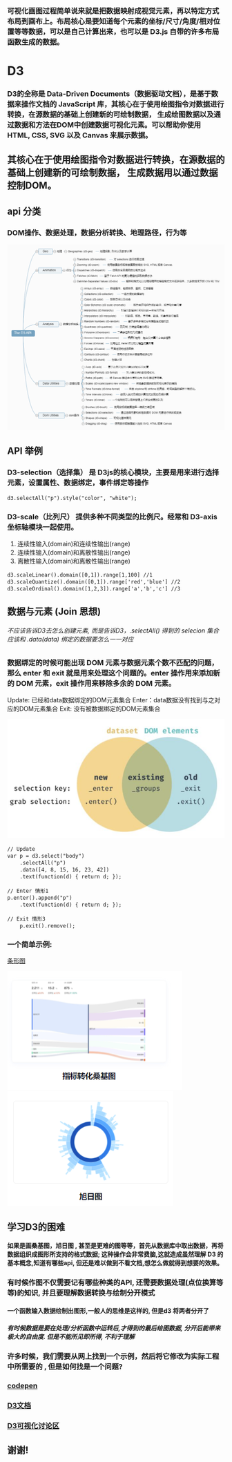 <!--
 * @LastEditTime: 2021-10-28 15:38:32
 * @LastEditors: jinxiaojian
-->
### 可视化画图过程简单说来就是把数据映射成视觉元素，再以特定方式布局到画布上。布局核心是要知道每个元素的坐标/尺寸/角度/相对位置等等数据，可以是自己计算出来，也可以是 D3.js 自带的许多布局函数生成的数据。

# D3
### D3的全称是 Data-Driven Documents（数据驱动文档），是基于数据来操作文档的 JavaScript 库，其核心在于使用绘图指令对数据进行转换，在源数据的基础上创建新的可绘制数据， 生成绘图数据以及通过数据和方法在DOM中创建数据可视化元素。可以帮助你使用 HTML, CSS, SVG 以及 Canvas 来展示数据。

## 其核心在于使用绘图指令对数据进行转换，在源数据的基础上创建新的可绘制数据， 生成数据用以通过数据控制DOM。

## api 分类
### DOM操作、数据处理，数据分析转换、地理路径，行为等
![api2](./api2.png)

## API 举例
### D3-selection（选择集） 是 D3js的核心模块，主要是用来进行选择元素，设置属性、数据绑定，事件绑定等操作
```
d3.selectAll("p").style("color", "white");
```
### D3-scale（比列尺） 提供多种不同类型的比例尺。经常和 D3-axis 坐标轴模块一起使用。
1. 连续性输入(domain)和连续性输出(range)
1. 连续性输入(domain)和离散性输出(range)
1. 离散性输入(domain)和离散性输出(range)
```
d3.scaleLinear().domain([0,1]).range[1,100] //1
d3.scaleQuantize().domain([0,1]).range['red','blue'] //2
d3.scaleOrdinal().domain([1,2,3]).range['a','b','c'] //3
```

## 数据与元素 (Join 思想)
###### 不应该告诉D3去怎么创建元素, 而是告诉D3，.selectAll() 得到的 selecion 集合应该和 .data(data) 绑定的数据要怎么一一对应
### 数据绑定的时候可能出现 DOM 元素与数据元素个数不匹配的问题，那么 enter 和 exit 就是用来处理这个问题的。enter 操作用来添加新的 DOM 元素，exit 操作用来移除多余的 DOM 元素。

Update: 已经和data数据绑定的DOM元素集合
Enter：data数据没有找到与之对应的DOM元素集合
Exit: 没有被数据绑定的DOM元素集合

![de](./dataEle.png)
```
// Update 
var p = d3.select("body")
	.selectAll("p")
	.data([4, 8, 15, 16, 23, 42])
	.text(function(d) { return d; });      

// Enter 情形1
p.enter().append("p")
    .text(function(d) { return d; });

// Exit 情形3
	p.exit().remove();
```
### 一个简单示例:
[条形图](./example.html)



![桑基图](./sjt.png)
![旭日图](./xrt.png)

## 学习D3的困难

#### 如果是画桑基图，旭日图 , 甚至是更难的图等等，首先从数据库中取出数据，再将数据组织成图形所支持的格式数据; 这种操作会非常费脑,这就造成虽然理解 D3 的基本概念,知道有哪些api, 但还是难以做到不看文档,想怎么做就得到想要的效果。

### 有时候作图不仅需要记有哪些种类的API, 还需要数据处理(点位换算等等)的知识, 并且要理解数据转换与绘制分开模式
#### 一个函数输入数据绘制出图形,一般人的思维是这样的, 但是d3 将两者分开了
##### 有时候数据是要在处理/分析函数中运转后,才得到的最后绘图数据, 分开后能带来极大的自由度. 但是不能所见即所得, 不利于理解

### 许多时候，我们需要从网上找到一个示例，然后将它修改为实际工程中所需要的 , 但是如何找是一个问题?

### [codepen](https://codepen.io/)
### [D3文档](https://www.d3js.org.cn/)
### [D3可视化讨论区](https://observablehq.com)

## 谢谢!